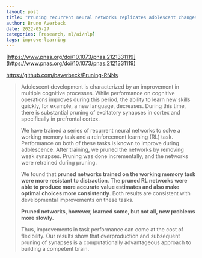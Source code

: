 ```yaml
---
layout: post
title: "Pruning recurrent neural networks replicates adolescent changes in working memory and reinforcement learning"
author: Bruno Averbeck
date: 2022-05-27
categories: [research, ml/ai/nlp]
tags: improve-learning
---
```


[https://www.pnas.org/doi/10.1073/pnas.2121331119](https://www.pnas.org/doi/10.1073/pnas.2121331119)

https://github.com/baverbeck/Pruning-RNNs

> Adolescent development is characterized by an improvement in multiple cognitive processes. While performance on cognitive operations improves during this period, the ability to learn new skills quickly, for example, a new language, decreases. During this time, there is substantial pruning of excitatory synapses in cortex and specifically in prefrontal cortex. 
>
> We have trained a series of recurrent neural networks to solve a working memory task and a reinforcement learning (RL) task. Performance on both of these tasks is known to improve during adolescence. After training, we pruned the networks by removing weak synapses. Pruning was done incrementally, and the networks were retrained during pruning. 
>
> We found that **pruned networks trained on the working memory task were more resistant to distraction**. The **pruned RL networks were able to produce more accurate value estimates and also make optimal choices more consistently**. Both results are consistent with developmental improvements on these tasks. 
>
> **Pruned networks, however, learned some, but not all, new problems more slowly.** 
>
> Thus, improvements in task performance can come at the cost of flexibility. Our results show that overproduction and subsequent pruning of synapses is a computationally advantageous approach to building a competent brain.
